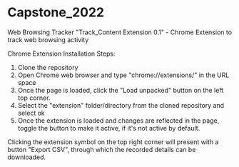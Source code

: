 # Capstone_2022
Web Browsing Tracker "Track_Content Extension 0.1" - Chrome Extension to track web browsing activity

Chrome Extension Installation Steps:
1. Clone the repository
2. Open Chrome web browser and type "chrome://extensions/" in the URL space
3. Once the page is loaded, click the "Load unpacked" button on the left top corner.
4. Select the "extension" folder/directory from the cloned repository and select ok
5. Once the extension is loaded and changes are reflected in the page,
   toggle the button to make it active, if it's not active by default.

Clicking the extension symbol on the top right corner will present with a button "Export CSV", through which the recorded details can be downloaded.
